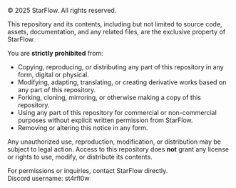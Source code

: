 © 2025 StarFlow. All rights reserved.

This repository and its contents, including but not limited to source code, assets, documentation, and any related files, are the exclusive property of StarFlow. 

You are **strictly prohibited** from:  
- Copying, reproducing, or distributing any part of this repository in any form, digital or physical.  
- Modifying, adapting, translating, or creating derivative works based on any part of this repository.  
- Forking, cloning, mirroring, or otherwise making a copy of this repository.  
- Using any part of this repository for commercial or non-commercial purposes without explicit written permission from StarFlow.  
- Removing or altering this notice in any form.

Any unauthorized use, reproduction, modification, or distribution may be subject to legal action. Access to this repository does **not** grant any license or rights to use, modify, or distribute its contents.

For permissions or inquiries, contact StarFlow directly.  
Discord username: st4rfl0w
